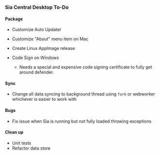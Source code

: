 ### Sia Central Desktop To-Do

#### Package

+ Customize Auto Updater
+ Customize "About" menu item on Mac
+ Create Linux AppImage release

+ Code Sign on Windows
	+ Needs a special and expensive code signing certificate to fully get around defender.

#### Sync

+ Change all data syncing to background thread using `fork` or webworker whichever is easier to work with

#### Bugs

+ Fix issue when Sia is running but not fully loaded throwing exceptions

#### Clean up

+ Unit tests
+ Refactor data store